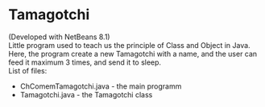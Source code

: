 # Tamagotchi
(Developed with NetBeans 8.1) </br>
Little program used to teach us the principle of Class and Object in Java. </br>
Here, the program create a new Tamagotchi with a name, and the user can feed it maximum 3 times, and send it to sleep. </br>
List of files: </br>
- ChComemTamagotchi.java - the main programm
- Tamagotchi.java - the Tamagotchi class
